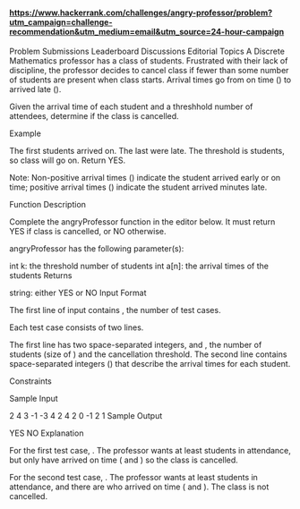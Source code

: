 #### https://www.hackerrank.com/challenges/angry-professor/problem?utm_campaign=challenge-recommendation&utm_medium=email&utm_source=24-hour-campaign


Problem
Submissions
Leaderboard
Discussions
Editorial
Topics
A Discrete Mathematics professor has a class of students. Frustrated with their lack of discipline, the professor decides to cancel class if fewer than some number of students are present when class starts. Arrival times go from on time () to arrived late ().

Given the arrival time of each student and a threshhold number of attendees, determine if the class is cancelled.

Example




The first  students arrived on. The last  were late. The threshold is  students, so class will go on. Return YES.

Note: Non-positive arrival times () indicate the student arrived early or on time; positive arrival times () indicate the student arrived  minutes late.

Function Description

Complete the angryProfessor function in the editor below. It must return YES if class is cancelled, or NO otherwise.

angryProfessor has the following parameter(s):

int k: the threshold number of students
int a[n]: the arrival times of the  students
Returns

string: either YES or NO
Input Format

The first line of input contains , the number of test cases.

Each test case consists of two lines.

The first line has two space-separated integers,  and , the number of students (size of ) and the cancellation threshold.
The second line contains  space-separated integers () that describe the arrival times for each student.

Constraints

Sample Input

2
4 3
-1 -3 4 2
4 2
0 -1 2 1
Sample Output

YES
NO
Explanation

For the first test case, . The professor wants at least  students in attendance, but only  have arrived on time ( and ) so the class is cancelled.

For the second test case, . The professor wants at least  students in attendance, and there are  who arrived on time ( and ). The class is not cancelled.

